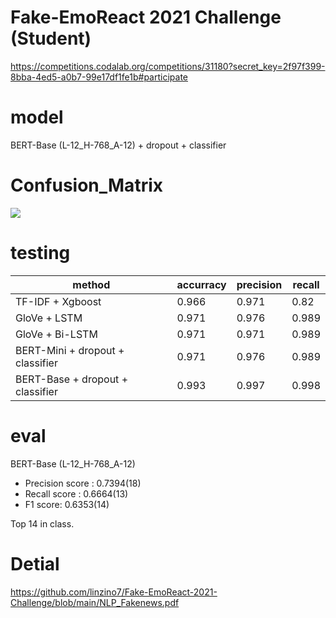 # Fake-EmoReact 2021 Challenge (Student)
https://competitions.codalab.org/competitions/31180?secret_key=2f97f399-8bba-4ed5-a0b7-99e17df1fe1b#participate


# model 
BERT-Base (L-12_H-768_A-12) + dropout + classifier

# Confusion_Matrix
![](https://i.imgur.com/6egfWc4.png)

# testing 

| method | accurracy | precision | recall |
| -------- | -------- | -------- | -------- |
| TF-IDF + Xgboost | 0.966 |0.971 | 0.82 |
| GloVe + LSTM | 0.971 | 0.976 | 0.989 |
| GloVe + Bi-LSTM | 0.971 | 0.971 | 0.989 |
| BERT-Mini + dropout + classifier | 0.971 | 0.976 | 0.989 | 
| BERT-Base + dropout + classifier | 0.993 | 0.997 | 0.998 |

# eval 
BERT-Base (L-12_H-768_A-12)

* Precision score : 0.7394(18)
* Recall score : 0.6664(13)
* F1 score: 0.6353(14)

Top 14 in class.

# Detial
https://github.com/linzino7/Fake-EmoReact-2021-Challenge/blob/main/NLP_Fakenews.pdf


